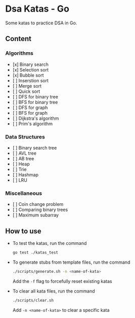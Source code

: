 # Dsa Katas - Go

Some katas to practice DSA in Go.

## Content

### Algorithms

- \[x\] Binary search
- \[x\] Selection sort
- \[x\] Bubble sort
- \[ \] Inserstion sort
- \[ \] Merge sort
- \[ \] Quick sort
- \[ \] DFS for binary tree
- \[ \] BFS for binary tree
- \[ \] DFS for graph
- \[ \] BFS for graph
- \[ \] Dijkstra's algorithm
- \[ \] Prim's algorithm

### Data Structures

- \[ \] Binary search tree
- \[ \] AVL tree
- \[ \] AB tree
- \[ \] Heap
- \[ \] Trie
- \[ \] Hashmap
- \[ \] LRU

### Miscellaneous

- \[ \] Coin change problem
- \[ \] Comparing binary trees
- \[ \] Maximum subarray

## How to use

- To test the katas, run the command

  ```bash
  go test ./katas_test
  ```

- To generate stubs from template files, run the command

  ```bash
  ./scripts/generate.sh -n <name-of-kata>
  ```

  Add the `-f` flag to forcefully reset existing katas

- To clear all kata files, run the command

  ```bash
  ./scripts/clear.sh
  ```

  Add `-n <name-of-kata>` to clear a specific kata
